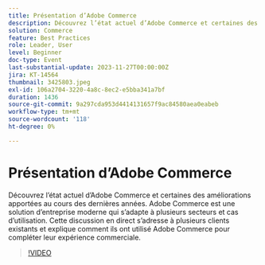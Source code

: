 ```yaml
---
title: Présentation d’Adobe Commerce
description: Découvrez l’état actuel d’Adobe Commerce et certaines des améliorations apportées au cours des dernières années. Adobe Commerce est une solution d’entreprise moderne qui s’adapte à plusieurs secteurs et cas d’utilisation. Cette discussion en direct s’adresse à plusieurs clients existants et explique comment ils ont utilisé Adobe Commerce pour compléter leur expérience commerciale.
solution: Commerce
feature: Best Practices
role: Leader, User
level: Beginner
doc-type: Event
last-substantial-update: 2023-11-27T00:00:00Z
jira: KT-14564
thumbnail: 3425803.jpeg
exl-id: 106a2704-3220-4a8c-8ec2-e5bba341a7bf
duration: 1436
source-git-commit: 9a297cda953d4414131657f9ac84580aea0eabeb
workflow-type: tm+mt
source-wordcount: '118'
ht-degree: 0%

---
```


# Présentation d’Adobe Commerce

Découvrez l’état actuel d’Adobe Commerce et certaines des améliorations apportées au cours des dernières années. Adobe Commerce est une solution d’entreprise moderne qui s’adapte à plusieurs secteurs et cas d’utilisation. Cette discussion en direct s’adresse à plusieurs clients existants et explique comment ils ont utilisé Adobe Commerce pour compléter leur expérience commerciale.

>[!VIDEO](https://video.tv.adobe.com/v/3455203/?learn=on&captions=fre_fr)

